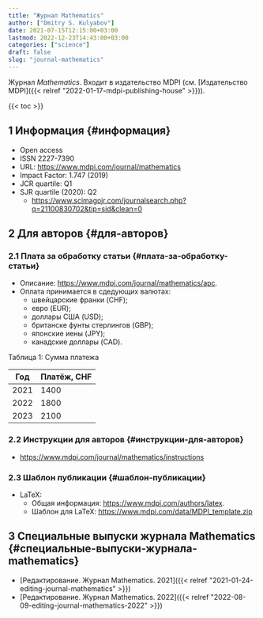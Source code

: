 ```yaml
---
title: "Журнал Mathematics"
author: ["Dmitry S. Kulyabov"]
date: 2021-07-15T12:15:00+03:00
lastmod: 2022-12-23T14:43:00+03:00
categories: ["science"]
draft: false
slug: "journal-mathematics"
---
```


Журнал _Mathematics_. Входит в издательство MDPI (см. [Издательство MDPI]({{< relref "2022-01-17-mdpi-publishing-house" >}})).

<!--more-->

{{< toc >}}


## <span class="section-num">1</span> Информация {#информация}

-   Open access
-   ISSN 2227-7390
-   URL: <https://www.mdpi.com/journal/mathematics>
-   Impact Factor: 1.747 (2019)
-   JCR quartile: Q1
-   SJR quartile (2020): Q2
    -   <https://www.scimagojr.com/journalsearch.php?q=21100830702&tip=sid&clean=0>


## <span class="section-num">2</span> Для авторов {#для-авторов}


### <span class="section-num">2.1</span> Плата за обработку статьи {#плата-за-обработку-статьи}

-   Описание: <https://www.mdpi.com/journal/mathematics/apc>.
-   Оплата принимается в сдедующих валютах:
    -   швейцарские франки (CHF);
    -   евро (EUR);
    -   доллары США (USD);
    -   британске фунты стерлингов (GBP);
    -   японские иены (JPY);
    -   канадские доллары (CAD).

<div class="table-caption">
  <span class="table-number">&#1058;&#1072;&#1073;&#1083;&#1080;&#1094;&#1072; 1:</span>
  Сумма платежа
</div>

| Год  | Платёж, CHF |
|------|-------------|
| 2021 | 1400        |
| 2022 | 1800        |
| 2023 | 2100        |


### <span class="section-num">2.2</span> Инструкции для авторов {#инструкции-для-авторов}

-   <https://www.mdpi.com/journal/mathematics/instructions>


### <span class="section-num">2.3</span> Шаблон публикации {#шаблон-публикации}

-   LaTeX:
    -   Общая информация: <https://www.mdpi.com/authors/latex>.
    -   Шаблон для LaTeX: <https://www.mdpi.com/data/MDPI_template.zip>


## <span class="section-num">3</span> Специальные выпуски журнала Mathematics {#специальные-выпуски-журнала-mathematics}

-   [Редактирование. Журнал Mathematics. 2021]({{< relref "2021-01-24-editing-journal-mathematics" >}})
-   [Редактирование. Журнал Mathematics. 2022]({{< relref "2022-08-09-editing-journal-mathematics-2022" >}})
